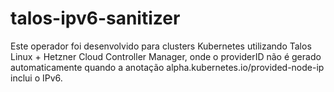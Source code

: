 # talos-ipv6-sanitizer
Este operador foi desenvolvido para clusters Kubernetes utilizando Talos Linux + Hetzner Cloud Controller Manager, onde o providerID não é gerado automaticamente quando a anotação alpha.kubernetes.io/provided-node-ip inclui o IPv6.
